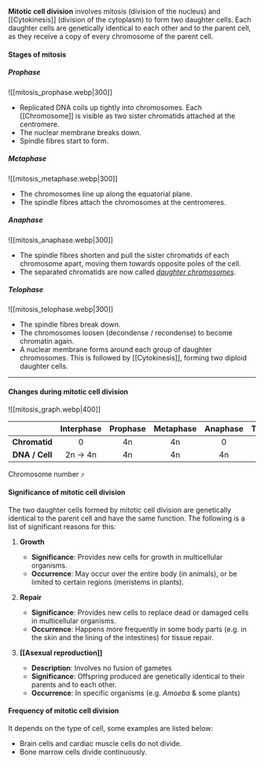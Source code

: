 **Mitotic cell division** involves mitosis (division of the nucleus) and [[Cytokinesis]] (division of the cytoplasm) to form two daughter cells. Each daughter cells are genetically identical to each other and to the parent cell, as they receive a copy of every chromosome of the parent cell.

#### Stages of mitosis
##### Prophase
![[mitosis_prophase.webp|300]]
- Replicated DNA coils up tightly into chromosomes.
  Each [[Chromosome]] is visible as two sister chromatids attached at the centromere.
- The nuclear membrane breaks down.
- Spindle fibres start to form.

##### Metaphase
![[mitosis_metaphase.webp|300]]
- The chromosomes line up along the equatorial plane.
- The spindle fibres attach the chromosomes at the centromeres.

##### Anaphase
![[mitosis_anaphase.webp|300]]
- The spindle fibres shorten and pull the sister chromatids of each chromosome apart, moving them towards opposite poles of the cell.
- The separated chromatids are now called <u><i>daughter chromosomes</i></u>.

##### Telophase
![[mitosis_telophase.webp|300]]
- The spindle fibres break down.
- The chromosomes loosen (decondense / recondense) to become chromatin again.
- A nuclear membrane forms around each group of daughter chromosomes. This is followed by [[Cytokinesis]], forming two diploid daughter cells.


<hr>

#### Changes during mitotic cell division
![[mitosis_graph.webp|400]]

|                | Interphase | Prophase | Metaphase | Anaphase | Telophase | Cytokinesis |
| :------------: | :--------: | :------: | :-------: | :------: | :-------: | :---------: |
| **Chromatid**  |     0      |    4n    |    4n     |    0     |     0     |      0      |
| **DNA / Cell** |  2n → 4n   |    4n    |    4n     |    4n    |    4n     |   4n → 2n   |
Chromosome number ⤴

#### Significance of mitotic cell division
The two daughter cells formed by mitotic cell division are genetically identical to the parent cell and have the same function. The following is a list of significant reasons for this:

1. **Growth**
	- **Significance**: Provides new cells for growth in multicellular organisms.
	- **Occurrence**: May occur over the entire body (in animals), or be limited to certain regions (meristems in plants).

2. **Repair**
	- **Significance**: Provides new cells to replace dead or damaged cells in multicellular organisms.
	- **Occurrence**: Happens more frequently in some body parts (e.g. in the skin and the lining of the intestines) for tissue repair.

3. **[[Asexual reproduction]]**
	- **Description**: Involves no fusion of gametes
	- **Significance**: Offspring produced are genetically identical to their parents and to each other.
	- **Occurrence**: In specific organisms (e.g. *Amoeba* & some plants)


#### Frequency of mitotic cell division
It depends on the type of cell, some examples are listed below:
- Brain cells and cardiac muscle cells do not divide.
- Bone marrow cells divide continuously.

